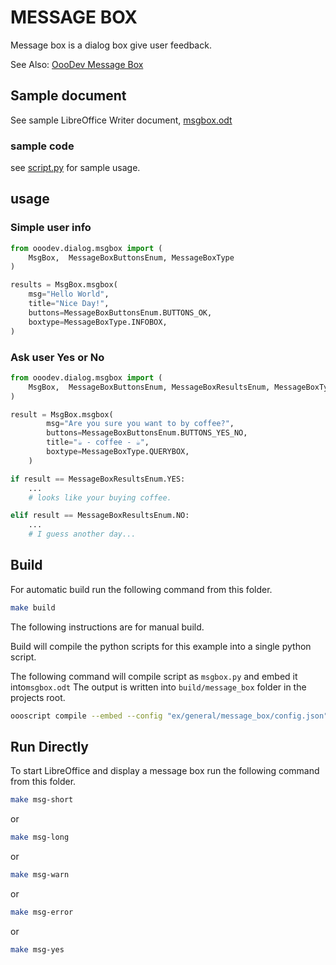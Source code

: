 # MESSAGE BOX

Message box is a dialog box give user feedback.

See Also: [OooDev Message Box](https://python-ooo-dev-tools.readthedocs.io/en/latest/src/dialog/msgbox.html)

## Sample document

See sample LibreOffice Writer document, [msgbox.odt](msgbox.odt)

### sample code

see [script.py](script.py) for sample usage.

## usage

### Simple user info

```python
from ooodev.dialog.msgbox import (
    MsgBox,  MessageBoxButtonsEnum, MessageBoxType
)

results = MsgBox.msgbox(
    msg="Hello World",
    title="Nice Day!",
    buttons=MessageBoxButtonsEnum.BUTTONS_OK,
    boxtype=MessageBoxType.INFOBOX,
)
```

### Ask user Yes or No

```python
from ooodev.dialog.msgbox import (
    MsgBox,  MessageBoxButtonsEnum, MessageBoxResultsEnum, MessageBoxType
)

result = MsgBox.msgbox(
        msg="Are you sure you want to by coffee?",
        buttons=MessageBoxButtonsEnum.BUTTONS_YES_NO,
        title="☕ - coffee - ☕",
        boxtype=MessageBoxType.QUERYBOX,
    )

if result == MessageBoxResultsEnum.YES:
    ...
    # looks like your buying coffee.

elif result == MessageBoxResultsEnum.NO:
    ...
    # I guess another day...
```

## Build

For automatic build run the following command from this folder.

```sh
make build
```

The following instructions are for manual build.

Build will compile the python scripts for this example into a single python script.

The following command will compile script as `msgbox.py` and embed it into`msgbox.odt`
The output is written into `build/message_box` folder in the projects root.

```sh
oooscript compile --embed --config "ex/general/message_box/config.json" --embed-doc "ex/general/message_box/msgbox.odt" --build-dir "build/message_box"
```

## Run Directly

To start LibreOffice and display a message box run the following command from this folder.

```sh
make msg-short
```

or

```sh
make msg-long
```

or

```sh
make msg-warn
```

or

```sh
make msg-error
```

or

```sh
make msg-yes
```

